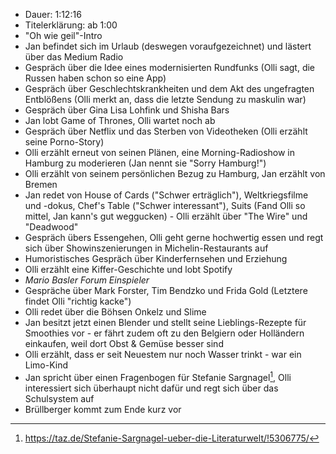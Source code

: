 - Dauer: 1:12:16
- Titelerklärung: ab 1:00
- "Oh wie geil"-Intro
- Jan befindet sich im Urlaub (deswegen voraufgezeichnet) und lästert über das Medium Radio
- Gespräch über die Idee eines modernisierten Rundfunks (Olli sagt, die Russen haben schon so eine App)
- Gespräch über Geschlechtskrankheiten und dem Akt des ungefragten Entblößens (Olli merkt an, dass die letzte Sendung zu maskulin war)
- Gespräch über Gina Lisa Lohfink und Shisha Bars
- Jan lobt Game of Thrones, Olli wartet noch ab
- Gespräch über Netflix und das Sterben von Videotheken (Olli erzählt seine Porno-Story)
- Olli erzählt erneut von seinen Plänen, eine Morning-Radioshow in Hamburg zu moderieren (Jan nennt sie "Sorry Hamburg!")
- Olli erzählt von seinem persönlichen Bezug zu Hamburg, Jan erzählt von Bremen
- Jan redet von House of Cards ("Schwer erträglich"), Weltkriegsfilme und -dokus, Chef's Table ("Schwer interessant"), Suits (Fand Olli so mittel, Jan kann's gut weggucken) - Olli erzählt über "The Wire" und "Deadwood"
- Gespräch übers Essengehen, Olli geht gerne hochwertig essen und regt sich über Showinszenierungen in Michelin-Restaurants auf
- Humoristisches Gespräch über Kinderfernsehen und Erziehung
- Olli erzählt eine Kiffer-Geschichte und lobt Spotify
- *Mario Basler Forum Einspieler*
- Gespräche über Mark Forster, Tim Bendzko und Frida Gold (Letztere findet Olli "richtig kacke")
- Olli redet über die Böhsen Onkelz und Slime
- Jan besitzt jetzt einen Blender und stellt seine Lieblings-Rezepte für Smoothies vor - er fährt zudem oft zu den Belgiern oder Holländern einkaufen, weil dort Obst & Gemüse besser sind
- Olli erzählt, dass er seit Neuestem nur noch Wasser trinkt - war ein Limo-Kind
- Jan spricht über einen Fragenbogen für Stefanie Sargnagel[^1], Olli interessiert sich überhaupt nicht dafür und regt sich über das Schulsystem auf
- Brüllberger kommt zum Ende kurz vor

[^1]: https://taz.de/Stefanie-Sargnagel-ueber-die-Literaturwelt/!5306775/
